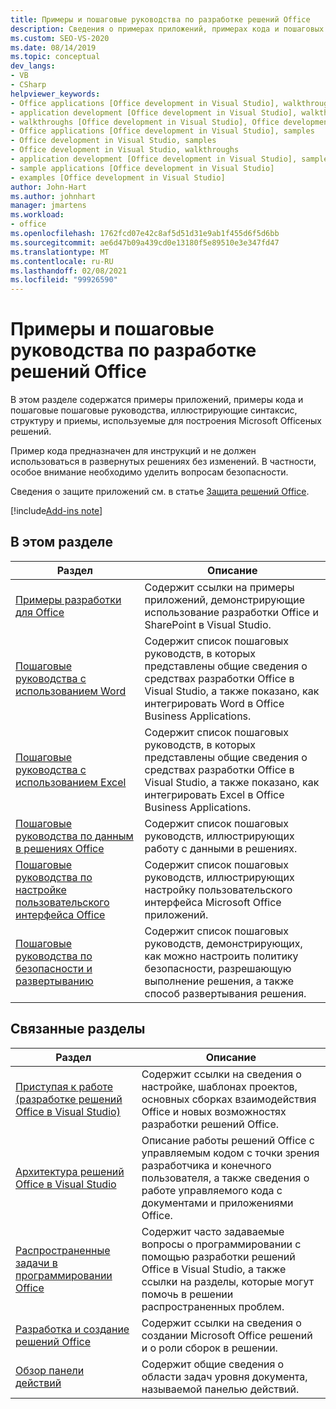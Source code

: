 ```yaml
---
title: Примеры и пошаговые руководства по разработке решений Office
description: Сведения о примерах приложений, примерах кода и пошаговых пошаговых руководствах, демонстрирующих синтаксис, структуру и приемы, используемые для создания решений Office.
ms.custom: SEO-VS-2020
ms.date: 08/14/2019
ms.topic: conceptual
dev_langs:
- VB
- CSharp
helpviewer_keywords:
- Office applications [Office development in Visual Studio], walkthroughs
- application development [Office development in Visual Studio], walkthroughs
- walkthroughs [Office development in Visual Studio], Office development
- Office applications [Office development in Visual Studio], samples
- Office development in Visual Studio, samples
- Office development in Visual Studio, walkthroughs
- application development [Office development in Visual Studio], samples
- sample applications [Office development in Visual Studio]
- examples [Office development in Visual Studio]
author: John-Hart
ms.author: johnhart
manager: jmartens
ms.workload:
- office
ms.openlocfilehash: 1762fcd07e42c8af5d51d31e9ab1f455d6f5d6bb
ms.sourcegitcommit: ae6d47b09a439cd0e13180f5e89510e3e347fd47
ms.translationtype: MT
ms.contentlocale: ru-RU
ms.lasthandoff: 02/08/2021
ms.locfileid: "99926590"
---
```

# <a name="office-development-samples-and-walkthroughs"></a>Примеры и пошаговые руководства по разработке решений Office
  В этом разделе содержатся примеры приложений, примеры кода и пошаговые пошаговые руководства, иллюстрирующие синтаксис, структуру и приемы, используемые для построения Microsoft Officeных решений.

 Пример кода предназначен для инструкций и не должен использоваться в развернутых решениях без изменений. В частности, особое внимание необходимо уделить вопросам безопасности.

 Сведения о защите приложений см. в статье [Защита решений Office](../vsto/securing-office-solutions.md).

[!include[Add-ins note](includes/addinsnote.md)]

## <a name="in-this-section"></a>В этом разделе

|Раздел|Описание|
|-----------|-----------------|
|[Примеры разработки для Office](../vsto/office-development-samples.md)|Содержит ссылки на примеры приложений, демонстрирующие использование разработки Office и SharePoint в Visual Studio.|
|[Пошаговые руководства с использованием Word](../vsto/walkthroughs-using-word.md)|Содержит список пошаговых руководств, в которых представлены общие сведения о средствах разработки Office в Visual Studio, а также показано, как интегрировать Word в Office Business Applications.|
|[Пошаговые руководства с использованием Excel](../vsto/walkthroughs-using-excel.md)|Содержит список пошаговых руководств, в которых представлены общие сведения о средствах разработки Office в Visual Studio, а также показано, как интегрировать Excel в Office Business Applications.|
|[Пошаговые руководства по данным в решениях Office](../vsto/data-in-office-solutions-walkthroughs.md)|Содержит список пошаговых руководств, иллюстрирующих работу с данными в решениях.|
|[Пошаговые руководства по настройке пользовательского интерфейса Office](../vsto/office-ui-customization-walkthroughs.md)|Содержит список пошаговых руководств, иллюстрирующих настройку пользовательского интерфейса Microsoft Office приложений.|
|[Пошаговые руководства по безопасности и развертыванию](../vsto/security-and-deployment-walkthroughs.md)|Содержит список пошаговых руководств, демонстрирующих, как можно настроить политику безопасности, разрешающую выполнение решения, а также способ развертывания решения.|

## <a name="related-sections"></a>Связанные разделы

|Раздел|Описание|
|-----------|-----------------|
|[Приступая к работе &#40;разработке решений Office в Visual Studio&#41;](../vsto/getting-started-office-development-in-visual-studio.md)|Содержит ссылки на сведения о настройке, шаблонах проектов, основных сборках взаимодействия Office и новых возможностях разработки решений Office.|
|[Архитектура решений Office в Visual Studio](../vsto/architecture-of-office-solutions-in-visual-studio.md)|Описание работы решений Office с управляемым кодом с точки зрения разработчика и конечного пользователя, а также сведения о работе управляемого кода с документами и приложениями Office.|
|[Распространенные задачи в программировании Office](../vsto/common-tasks-in-office-programming.md)|Содержит часто задаваемые вопросы о программировании с помощью разработки решений Office в Visual Studio, а также ссылки на разделы, которые могут помочь в решении распространенных проблем.|
|[Разработка и создание решений Office](../vsto/designing-and-creating-office-solutions.md)|Содержит ссылки на сведения о создании Microsoft Office решений и о роли сборок в решении.|
|[Обзор панели действий](../vsto/actions-pane-overview.md)|Содержит общие сведения о области задач уровня документа, называемой панелью действий.|
